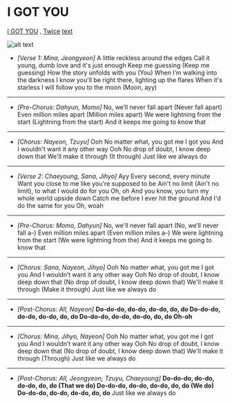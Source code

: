# I GOT YOU
[I GOT YOU](https://genius.com/Twice-i-got-you-lyrics)
, <ins>Twice</ins> 
 <u>text</u>

![alt text](https://www.billboard.com/wp-content/uploads/2024/02/TWICE-2024-cr-JYP-Entertainment-press-billboard-1548.jpg?w=942&h=623&crop=1)
* *[Verse 1: Mina, Jeongyeon]*
A little reckless around the edges
Call it young, dumb love and it's just enough
Keep me guessing (Keep me guessing)
How the story unfolds with you (You)
When I’m walking into the darkness
I know you'll be right there, lighting up the flares
When it's starless
I will follow you to the moon (Moon, ayy) 
***
* *[Pre-Chorus: Dahyun, Momo]*
No, we’ll never fall apart (Never fall apart)
Even million miles apart (Million miles apart)
We were lightning from the start (Lightning from the start)
And it keeps me going to know that
***
* *[Chorus: Nayeon, Tzuyu]*
Ooh
No matter what, you got me
I got you
And I wouldn't want it any other way
Ooh
No drop of doubt, I know deep down that
We'll make it through (It through)
Just like we always do
***
* *[Verse 2: Chaeyoung, Sana, Jihyo]*
Ayy
Every second, every minute
Want you close to me like you're supposed to be
Ain't no limit (Ain't no limit), to what I would do for you
Oh, oh
And you know, you turn my whole world upside down
Catch me before I ever hit the ground
And I'd do the same for you
Oh, woah
***
* *[Pre-Chorus: Momo, Dahyun]*
No, we'll never fall apart (No, we’ll never fall a–)
Even million miles apart (Even million miles a–)
We were lightning from the start (We were lightning from the)
And it keeps me going to know that
***
* *[Chorus: Sana, Nayeon, Jihyo]*
Ooh
No matter what, you got me
I got you
And I wouldn’t want it any other way
Ooh
No drop of doubt, I know deep down that (No drop of doubt, I know deep down that)
We'll make it through (Make it through)
Just like we always do
***
* *[Post-Chorus: All, Nayeon]*
**Do-do-do, do-do, do-do, do, do
Do-do-do, do-do, do-do, do, do
Do-do-do, do-do, do-do, do, do
Oh-oh**
***
* *[Chorus: Mina, Jihyo, Nayeon]*
Ooh
No matter what, you got me
I got you
And I wouldn’t want it any other way
Ooh
No drop of doubt, I know deep down that (No drop of doubt, I know deep down that)
We'll make it through (Through)
Just like we always do
***
* *[Post-Chorus: All, Jeongyeon, Tzuyu, Chaeyoung]*
**Do-do-do, do-do, do-do, do, do (That we do)
Do-do-do, do-do, do-do, do, do (We do)
Do-do-do, do-do, do-do, do, do**
Just like we always do
